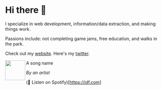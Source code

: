 # Hi there 👋

I specialize in web development, information/data extraction, and making things work.

Passions include: not completing game jams, free education, and walks in the park.

Check out my [website](https://willmeyers.net). Here's my [twitter](https://twitter.com/willmeyers_).

<img align="left" width="64" height="64" src="https://i.scdn.co/image/ab67616d00004851c8b4d3e989567cb13adf5e28">
A song name

*By an artist*

(🎵 Listen on Spotify)[https://idf.com]
